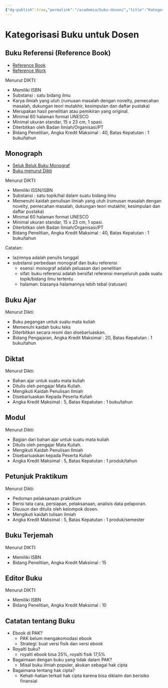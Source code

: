 ```yaml
---
{"dg-publish":true,"permalink":"/academia/buku-dosen/","title":"Kategorisasi Buku untuk Dosen","tags":["penulisan","buku"]}
---
```



# Kategorisasi Buku untuk Dosen

## Buku Referensi (Reference Book)

- [Reference Book](https://www.lisbdnet.com/reference-book-its-characteristics-and/)
- [Reference Work](https://www.wikiwand.com/en/Reference_work)

Menurut DIKTI:

- Memiliki ISBN
- Substansi : satu bidang ilmu
- Karya ilmiah yang utuh (rumusan masalah dengan novelty, pemecahan masalah, dukungan teori mutakhir, kesimpulan dan daftar pustaka)
- Merupakan hasil penelitian atau pemikiran yang original.
- Minimal 60 halaman format UNESCO
- Minimal ukuran standar, 15 x 23 cm, 1 spasi.
- Diterbitkan oleh Badan Ilmiah/Organisasi/PT
- Bidang Penelitian, Angka Kredit Maksimal : 40, Batas Kepatutan : 1 buku/tahun

## Monograph

- [Seluk Beluk Buku Monograf](https://www.kompasiana.com/bambangtrim/5eaa554c097f36150669d492/antibingung-soal-buku-dan-angka-kredit-dosen?page=all)
- [Buku menurut Dikti](https://civitas.uns.ac.id/masruralatas/2017/12/05/hyperlink-penulis-pemula/)

Menurut DIKTI:

- Memiliki ISSN/ISBN
- Substansi : satu topik/hal dalam suatu bidang ilmu
- Memenuhi kaidah penulisan ilmiah yang utuh (rumusan masalah dengan novelty, pemecahan masalah, dukungan teori mutakhir, kesimpulan dan daftar pustaka)
- Minimal 60 halaman format UNESCO
- Minimal ukuran standar, 15 x 23 cm, 1 spasi.
- Diterbitkan oleh Badan Ilmiah/Organisasi/PT
- Bidang Penelitian, Angka Kredit Maksimal : 40, Batas Kepatutan : 1 buku/tahun

Catatan:

- lazimnya adalah penulis tunggal
- substansi perbedaan monograf dan buku referensi
    - esensi: monograf adalah peluasan dari penelitian
    - sifat: buku referensi adalah bersifat referensi menyeluruh pada suatu topik/bidang ilmu tertentu
    - halaman: biasanya halamannya lebih tebal (ratusan)

## Buku Ajar

Menurut Dikti:

- Buku pegangan untuk suatu mata kuliah
- Memenuhi kaidah buku teks
- Diterbitkan secara resmi dan disebarluaskan.
- Bidang Pengajaran, Angka Kredit Maksimal : 20, Batas Kepatutan : 1 buku/tahun

## Diktat

Menurut Dikti:

- Bahan ajar untuk suatu mata kuliah
- Ditulis oleh pengajar Mata Kuliah.
- Mengikuti Kaidah Penulisan Ilmiah
- Disebarluaskan Kepada Peserta Kuliah
- Angka Kredit Maksimal : 5, Batas Kepatutan : 1 buku/tahun

## Modul

Menurut Dikti:

- Bagian dari bahan ajar untuk suatu mata kuliah
- Ditulis oleh pengajar Mata Kuliah.
- Mengikuti Kaidah Penulisan Ilmiah
- Disebarluaskan kepada Peserta Kuliah
- Angka Kredit Maksimal : 5, Batas Kepatutan : 1 produk/tahun

## Petunjuk Praktikum

Menurut Dikti:

- Pedoman pelaksanaan praktikum
- Berisi tata cara, persiapan, pelaksanaan, analisis data pelaporan.
- Disusun dan ditulis oleh kelompok dosen.
- Mengikuti kaidah tulisan ilmiah
- Angka Kredit Maksimal : 5, Batas Kepatutan : 1 produk/semester

## Buku Terjemah

Menurut DIKTI:

- Memiliki ISBN
- Bidang Penelitian, Angka Kredit Maksimal : 15

## Editor Buku

Menurut DIKTI:

- Memiliki ISBN
- Bidang Penelitian, Angka Kredit Maksimal : 10

## Catatan tentang Buku

- Ebook di PAK?
    - PAK belum mengakomodasi ebook
    - Strategi: buat versi fisik dan versi ebook
- Royalti buku?
    - royalti ebook bisa 25%, royalti fisik 17,5%
- Bagaimaan dengan buku yang tidak dalam PAK?
    - Misal buku ilmiah populer, akukan sebagai hak cipta
- Bagaimana tentang hak cipta?
    - Kehati-hatian terkait hak cipta karena bisa diklaim dan berisiko finansial
